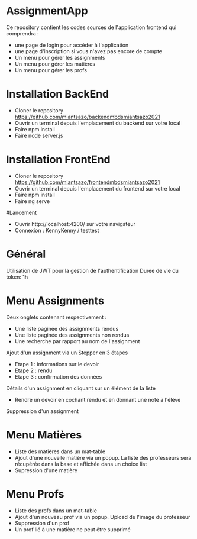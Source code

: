 # AssignmentApp

Ce repository contient les codes sources de l'application frontend qui comprendra :
- une page de login pour accéder à l'application
- une page d'inscription si vous n'avez pas encore de compte
- Un menu pour gérer les assignments
- Un menu pour gérer les matières
- Un menu pour gérer les profs

# Installation BackEnd
- Cloner le repository https://github.com/miantsazo/backendmbdsmiantsazo2021
- Ouvrir un terminal depuis l'emplacement du backend sur votre local
- Faire npm install
- Faire node server.js

# Installation FrontEnd
- Cloner le repository https://github.com/miantsazo/frontendmbdsmiantsazo2021
- Ouvrir un terminal depuis l'emplacement du frontend sur votre local
- Faire npm install
- Faire ng serve

#Lancement
- Ouvrir http://localhost:4200/ sur votre navigateur
- Connexion : KennyKenny / testtest

# Général 
Utilisation de JWT pour la gestion de l'authentification
Duree de vie du token: 1h

# Menu Assignments
Deux onglets contenant respectivement :
- Une liste paginée des assignments rendus
- Une liste paginée des assignments non rendus
- Une recherche par rapport au nom de l'assignment

Ajout d'un assignment via un Stepper en 3 étapes
- Etape 1 : informations sur le devoir
- Etape 2 : rendu
- Etape 3 : confirmation des données

Détails d'un assignment en cliquant sur un élément de la liste
- Rendre un devoir en cochant rendu et en donnant une note à l'élève

Suppression d'un assignment

# Menu Matières
- Liste des matières dans un mat-table
- Ajout d'une nouvelle matière via un popup. La liste des professeurs sera récupérée dans la base et affichée dans un choice list
- Supression d'une matière

# Menu Profs
- Liste des profs dans un mat-table
- Ajout d'un nouveau prof via un popup. Upload de l'image du professeur
- Suppression d'un prof
-   Un prof lié à une matière ne peut être supprimé

